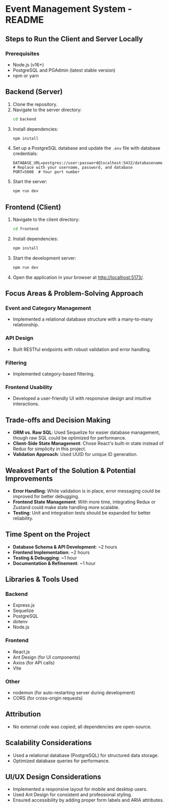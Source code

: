 # Event Management System - README

## Steps to Run the Client and Server Locally

### Prerequisites
- Node.js (v16+)
- PostgreSQL and PGAdmin (latest stable version)
- npm or yarn

## Backend (Server)

1. Clone the repository.
2. Navigate to the server directory:
   ```sh
   cd backend
   ```
3. Install dependencies:
   ```sh
   npm install
   ```
4. Set up a PostgreSQL database and update the `.env` file with database credentials:
   ```env
   DATABASE_URL=postgres://user:password@localhost:5432/databasename  # Replace with your username, password, and database
   PORT=5000  # Your port number
   ```
5. Start the server:
   ```sh
   npm run dev
   ```

## Frontend (Client)

1. Navigate to the client directory:
   ```sh
   cd frontend
   ```
2. Install dependencies:
   ```sh
   npm install
   ```
3. Start the development server:
   ```sh
   npm run dev
   ```
4. Open the application in your browser at [http://localhost:5173/](http://localhost:5173/).

## Focus Areas & Problem-Solving Approach

### Event and Category Management
- Implemented a relational database structure with a many-to-many relationship.

### API Design
- Built RESTful endpoints with robust validation and error handling.

### Filtering
- Implemented category-based filtering.

### Frontend Usability
- Developed a user-friendly UI with responsive design and intuitive interactions.

## Trade-offs and Decision Making

- **ORM vs. Raw SQL**: Used Sequelize for easier database management, though raw SQL could be optimized for performance.
- **Client-Side State Management**: Chose React's built-in state instead of Redux for simplicity in this project.
- **Validation Approach**: Used UUID for unique ID generation.

## Weakest Part of the Solution & Potential Improvements

- **Error Handling**: While validation is in place, error messaging could be improved for better debugging.
- **Frontend State Management**: With more time, integrating Redux or Zustand could make state handling more scalable.
- **Testing**: Unit and integration tests should be expanded for better reliability.

## Time Spent on the Project

- **Database Schema & API Development**: ~2 hours
- **Frontend Implementation**: ~2 hours
- **Testing & Debugging**: ~1 hour
- **Documentation & Refinement**: ~1 hour

## Libraries & Tools Used

### Backend
- Express.js
- Sequelize
- PostgreSQL
- dotenv
- Node.js

### Frontend
- React.js
- Ant Design (for UI components)
- Axios (for API calls)
- Vite

### Other
- nodemon (for auto-restarting server during development)
- CORS (for cross-origin requests)

## Attribution
- No external code was copied; all dependencies are open-source.

## Scalability Considerations

- Used a relational database (PostgreSQL) for structured data storage.
- Optimized database queries for performance.

## UI/UX Design Considerations

- Implemented a responsive layout for mobile and desktop users.
- Used Ant Design for consistent and professional styling.
- Ensured accessibility by adding proper form labels and ARIA attributes.

